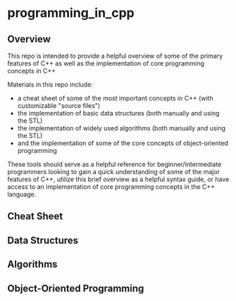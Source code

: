 # programming_in_cpp

## Overview
This repo is intended to provide a helpful overview of some of the primary features of C++ as well as the implementation of core programming concepts in C++

Materials in this repo include:
+ a cheat sheet of some of the most important concepts in C++ (with customizable "source files")
+ the implementation of basic data structures (both manually and using the STL)
+ the implementation of widely used algorithms (both manually and using the STL)
+ and the implementation of some of the core concepts of object-oriented programming

These tools should serve as a helpful reference for beginner/intermediate programmers looking to gain a quick understanding of some of the major features of C++, utilize this brief overview as a helpful syntax guide, or have access to an implementation of core programming concepts in the C++ language.


## Cheat Sheet

## Data Structures

## Algorithms

## Object-Oriented Programming
